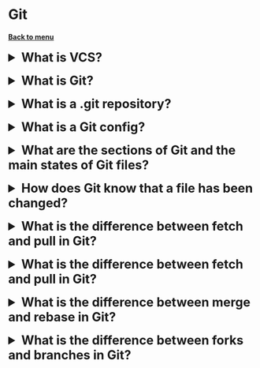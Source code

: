<h1>Git</h1> 
<h4> 

[Back to menu](..%2FMenu.md)

</h4>

[//]: # (What is VCS?)
<details>
    <summary style="font-size: 25px;">
        <b>
            What is VCS?
        </b>
    </summary>
<br>

VCS stands for Version Control System.
It is a system that tracks changes to a file or set of files over time.
This allows you to revert to previous versions of the file,
see who made changes, and collaborate with others on the same file.

There are many different VCSs available,
each with its own strengths and weaknesses.
Some popular VCSs include Git, SVN, and Mercurial.

</details>
<br>

[//]: # (What is Git?)
<details>
    <summary style="font-size: 25px;">
        <b>
            What is Git?
        </b>
    </summary>
<br>

Git is a popular and widely used version control system (VCS).
It is a distributed system, meaning that each developer
has a complete copy of the repository on their local machine.

This allows developers to work offline and commit changes later.
Git is also known for its speed and efficiency.

**Why better than analogs:**

Git has several advantages over other VCSs, such as SVN and Mercurial.
These advantages include:

* **Speed and efficiency:** Git is known for its speed and efficiency,
  making it ideal for large projects with many developers.


* **Distributed nature:** Git's distributed nature allows developers
  to work offline and commit changes later,
  making it a good choice for teams that are spread across different locations.


* **Branching and merging:** Git makes it easy to create and merge branches,
  making it a good choice for projects that require frequent collaboration.


* **Large community and support:** Git has a large and active community,
  which means that there is a lot of support available if you need help.

</details>
<br>

[//]: # (What is a .git repository?)
<details>
    <summary style="font-size: 25px;">
        <b>
            What is a .git repository?
        </b>
    </summary>
<br>

A .git repository is a hidden folder created
when you initialize a Git repository.
This folder contains all the information that Git needs to track changes
to your project.

It includes the following files and folders:

* **Objects:** This folder stores all of the Git objects, such as commits, blobs, and trees.
* **Refs:** This folder stores the references to the Git objects.
* **HEAD:** This file points to the current branch.
* **config:** This file stores the Git configuration settings.
* **description:** This file contains a description of the repository.
* **hooks:** This folder contains scripts that can be run at different stages of the Git workflow.
* **index:** This file stores the current state of the working directory.

</details>
<br>

[//]: # (What is a Git config?)
<details>
    <summary style="font-size: 25px;">
        <b>
            What is a Git config?
        </b>
    </summary>
<br>

A Git config is a file that stores configuration settings for Git.
These settings control how Git behaves on your system.
There are two main types of Git config files:

* **Global config:** This file stores settings that apply
  to all Git repositories on your system.
  It is located at `~/.gitconfig` on Unix-like systems
  and `C:\Users\<username>\.gitconfig` on Windows.


* **Local config:** This file stores settings that apply to a specific
  Git repository.
  It is located in the `.git` folder of the repository.

You can use the `git config` command to view,
edit, and delete settings in the Git config file.
For example, the following command will show you all the settings
in the global config file:

```
git config --global --list
```

</details>
<br>

[//]: # (What are the sections of Git and the main states of Git files?)
<details>
    <summary style="font-size: 25px;">
        <b>
            What are the sections of Git and the main states of Git files?
        </b>
    </summary>
<br>

**Sections of Git:**

Git is divided into three main sections:

* **Working directory:** This is the directory where you
  work on your project files.
* **Staging area:** This is a temporary area where
  you can stage files before committing them to the repository.
* **Repository:** This is where the history of your project is stored.
  It includes all of the commits, branches, and tags.

**Main states of Git files:**

There are four main states that a Git file can be in:

* **Untracked:** This means that the file is not yet under Git control.
* **Unmodified:** This means that the file is under Git control,
  but it has not been changed since the last commit.
* **Modified:** This means that the file has been changed since the last commit,
  but the changes have not yet been staged.
* **Staged:** This means that the file has been changed
  and the changes have been staged.
  The changes will be included in the next commit.

</details>
<br>

[//]: # (How does Git know that a file has been changed?)
<details>
    <summary style="font-size: 25px;">
        <b>
            How does Git know that a file has been changed?
        </b>
    </summary>
<br>

Git uses a system called **content-addressable storage**
to track changes to files.

This means that Git stores a unique identifier for each version of a file.
When a file is changed, Git creates a new version of the file
and stores a new identifier for it.

This allows Git to track changes to files even if
the file name or contents have changed.

Git uses a **hashing algorithm** to create unique identifiers for files.
A hashing algorithm is a function that takes an input
(in this case, the contents of a file)
and produces a unique output (the hash).
The hash is a fixed-length string of characters
that is always the same for a given input.

When Git creates a new version of a file,
it calculates the hash of the file's contents.
This hash is then stored in the Git repository.
When you want to view a previous version of the file,
Git can use the hash to retrieve the correct version of the file.

![alt-text](https://git-scm.com/book/en/v2/images/deltas.png)

</details>
<br>

[//]: # (What is the difference between fetch and pull in Git?)
<details>
    <summary style="font-size: 25px;">
        <b>
            What is the difference between fetch and pull in Git?
        </b>
    </summary>
<br>

Both `fetch` and `pull` are Git commands used
to update your local repository with changes from a remote repository.
However, they differ in how they handle the updated information.

**Fetch:**

* **Function:** `fetch` downloads the latest changes from the remote repository
  and stores them in your local repository.
  However, it does not automatically merge them into your current branch.
* **Use case:** Use `fetch` when you want to check for updates
  on the remote repository without affecting your local working directory.

**Pull:**

* **Function:** `pull` is a combination of `fetch` and `merge`.
  It downloads the latest changes from the remote
  repository, stores them in your local repository,
  and then merges them into your current branch.

</details>
<br>

[//]: # (What is the difference between fetch and pull in Git?)
<details>
    <summary style="font-size: 25px;">
        <b>
            What is the difference between fetch and pull in Git?
        </b>
    </summary>
<br>

Both `fetch` and `pull` are Git commands used
to update your local repository with changes from a remote repository.
However, they differ in how they handle the updated information.

**Fetch:**

* **Function:** `fetch` downloads the latest changes from the remote repository
  and stores them in your local repository.
  However, it does not automatically merge them into your current branch.
* **Use case:** Use `fetch` when you want to check for updates
  on the remote repository without affecting your local working directory.

**Pull:**

* **Function:** `pull` is a combination of `fetch` and `merge`.
  It downloads the latest changes from the remote
  repository, stores them in your local repository,
  and then merges them into your current branch.

</details>
<br>

[//]: # (What is the difference between merge and rebase in Git?)
<details>
    <summary style="font-size: 25px;">
        <b>
            What is the difference between merge and rebase in Git?
        </b>
    </summary>
<br>

Both `merge` and `rebase` are Git commands used to integrate changes
from one branch into another.
However, they differ in how they achieve this integration
and the resulting history.

**Merge:**

* **Function:** `merge` creates a new commit that combines the changes
  from two branches.
  This creates a "merge commit" in the history of your project.
* **Use case:** Use `merge` when you want to preserve the history
  of both branches and clearly show when they were merged.
  This is often preferred when collaborating with others,
  as it provides a clear audit trail of changes.

![alt text](http://blog.alvarezp.org/wp-content/uploads/2019/02/git-merge-commit.jpg)

**Rebase:**

* **Function:** `rebase` replays the commits from one branch on top
  of another branch.
  This rewrites the history of the branch being rebased,
  making it appear as if the commits were made on the target branch
  from the beginning.
* **Use case:** Use `rebase` when you want to clean up the history
  of your project and avoid merge commits.
  This can be useful for personal projects
  or when working with a team that has agreed on a rebasing workflow.

![alt text](http://blog.alvarezp.org/wp-content/uploads/2019/02/git-rebase.jpg)

**In what situation must use:**

* Use `merge` when you want to preserve the history
  of both branches and clearly show when they were merged.

* Use `rebase` when you want to clean up the history
  of your project and avoid merge commits.

</details>
<br>

[//]: # (What is the difference between forks and branches in Git?)
<details>
    <summary style="font-size: 25px;">
        <b>
           What is the difference between forks and branches in Git?
        </b>
    </summary>
<br>

Both forks and branches are tools used in Git for creating
and managing different versions of a project.
However, they differ in their ownership, purpose, and relationship
to the original repository.

**Forks:**

* **Ownership:** A fork is a copy of a repository that is owned
  by a different user or organization than the original repository.


* **Purpose:** Forks are used to create a personal copy of a repository
  where you can make changes without affecting the original repository.
  This is useful for experimenting with new features,
  fixing bugs, or creating your own version of the project.


* **Relationship:** Forks are independent of the original repository.
  Changes made in a fork do not automatically affect
  the original repository, and vice versa.
  You can choose to submit your changes back to the original repository as a
  pull request, but this is not required.

**Branches:**

* **Ownership:** A branch is a separate line of development within the same repository. It is owned by the same user or
  organization as the original repository.


* **Purpose:** Branches are used to isolate different lines of development within a project. This is useful for working
  on a new feature, fixing a bug, or preparing a release.


* **Relationship:** Branches are connected to the main branch (usually called "master") of the repository. Changes made
  in a branch can be merged back into the main branch, or they can be discarded.

**In what situation must use:**

* Use a fork when you want to create a personal copy of a repository
  and make changes without affecting the original repository.


* Use a branch when you want to create a separate line of development
  within the same repository.

</details>
<br>